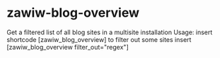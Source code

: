 # zawiw-blog-overview
Get a filtered list of all blog sites in a multisite installation
Usage:  insert shortcode [zawiw_blog_overview]
        to filter out some sites insert [zawiw_blog_overview filter_out="regex"]
